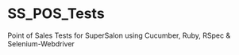 SS_POS_Tests
============

Point of Sales Tests for SuperSalon using Cucumber, Ruby, RSpec &amp; Selenium-Webdriver